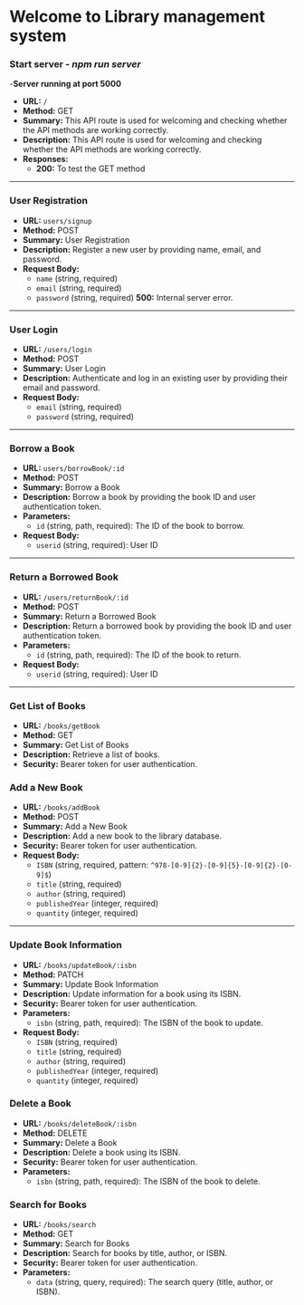 # Welcome to Library management system
### Start server  - *npm run server*

-**Server running at port 5000**

- **URL:** `/`
- **Method:** GET
- **Summary:** This API route is used for welcoming and checking whether the API methods are working correctly.
- **Description:** This API route is used for welcoming and checking whether the API methods are working correctly.
- **Responses:**
  - **200:** To test the GET method

---

### User Registration

- **URL:** `users/signup`
- **Method:** POST
- **Summary:** User Registration
- **Description:** Register a new user by providing name, email, and password.
- **Request Body:**
  - `name` (string, required)
  - `email` (string, required)
  - `password` (string, required)
**500:** Internal server error.

---

### User Login

- **URL:** `/users/login`
- **Method:** POST
- **Summary:** User Login
- **Description:** Authenticate and log in an existing user by providing their email and password.
- **Request Body:**
  - `email` (string, required)
  - `password` (string, required)

---

### Borrow a Book

- **URL:** `users/borrowBook/:id`
- **Method:** POST
- **Summary:** Borrow a Book
- **Description:** Borrow a book by providing the book ID and user authentication token.
- **Parameters:**
  - `id` (string, path, required): The ID of the book to borrow.
- **Request Body:**
  - `userid` (string, required): User ID

---

### Return a Borrowed Book

- **URL:** `/users/returnBook/:id`
- **Method:** POST
- **Summary:** Return a Borrowed Book
- **Description:** Return a borrowed book by providing the book ID and user authentication token.
- **Parameters:**
  - `id` (string, path, required): The ID of the book to return.
- **Request Body:**
  - `userid` (string, required): User ID
---

### Get List of Books

- **URL:** `/books/getBook`
- **Method:** GET
- **Summary:** Get List of Books
- **Description:** Retrieve a list of books.
- **Security:** Bearer token for user authentication.

### Add a New Book

- **URL:** `/books/addBook`
- **Method:** POST
- **Summary:** Add a New Book
- **Description:** Add a new book to the library database.
- **Security:** Bearer token for user authentication.
- **Request Body:**
  - `ISBN` (string, required, pattern: `^978-[0-9]{2}-[0-9]{5}-[0-9]{2}-[0-9]$`)
  - `title` (string, required)
  - `author` (string, required)
  - `publishedYear` (integer, required)
  - `quantity` (integer, required)
---

### Update Book Information

- **URL:** `/books/updateBook/:isbn`
- **Method:** PATCH
- **Summary:** Update Book Information
- **Description:** Update information for a book using its ISBN.
- **Security:** Bearer token for user authentication.
- **Parameters:**
  - `isbn` (string, path, required): The ISBN of the book to update.
- **Request Body:**
  - `ISBN` (string, required)
  - `title` (string, required)
  - `author` (string, required)
  - `publishedYear` (integer, required)
  - `quantity` (integer, required)
  
### Delete a Book

- **URL:** `/books/deleteBook/:isbn`
- **Method:** DELETE
- **Summary:** Delete a Book
- **Description:** Delete a book using its ISBN.
- **Security:** Bearer token for user authentication.
- **Parameters:**
  - `isbn` (string, path, required): The ISBN of the book to delete.

### Search for Books

- **URL:** `/books/search`
- **Method:** GET
- **Summary:** Search for Books
- **Description:** Search for books by title, author, or ISBN.
- **Security:** Bearer token for user authentication.
- **Parameters:**
  - `data` (string, query, required): The search query (title, author, or ISBN).
